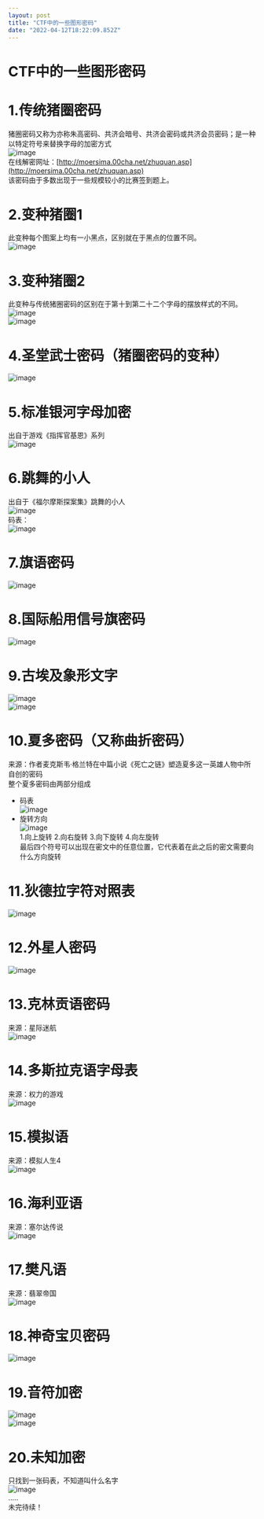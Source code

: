 ```yaml
---
layout: post
title: "CTF中的一些图形密码"
date: "2022-04-12T18:22:09.852Z"
---
```

CTF中的一些图形密码
===========

1.传统猪圈密码
========

猪圈密码又称为亦称朱高密码、共济会暗号、共济会密码或共济会员密码；是一种以特定符号来替换字母的加密方式  
![image](https://img2022.cnblogs.com/blog/2643789/202204/2643789-20220412183247511-1046252160.png)  
在线解密网址：[http://moersima.00cha.net/zhuquan.asp](http://moersima.00cha.net/zhuquan.asp)  
该密码由于多数出现于一些规模较小的比赛签到题上。

2.变种猪圈1
=======

此变种每个图案上均有一小黑点，区别就在于黑点的位置不同。  
![image](https://img2022.cnblogs.com/blog/2643789/202204/2643789-20220412183330303-1814411128.png)

3.变种猪圈2
=======

此变种与传统猪圈密码的区别在于第十到第二十二个字母的摆放样式的不同。  
![image](https://img2022.cnblogs.com/blog/2643789/202204/2643789-20220412185043160-1341684060.png)  
![image](https://img2022.cnblogs.com/blog/2643789/202204/2643789-20220412183622815-2121228145.png)

4.圣堂武士密码（猪圈密码的变种）
=================

![image](https://img2022.cnblogs.com/blog/2643789/202204/2643789-20220412185801020-1048076578.png)

5.标准银河字母加密
==========

出自于游戏《指挥官基恩》系列  
![image](https://img2022.cnblogs.com/blog/2643789/202204/2643789-20220412185944622-523287134.png)

6.跳舞的小人
=======

出自于《福尔摩斯探案集》跳舞的小人  
![image](https://img2022.cnblogs.com/blog/2643789/202204/2643789-20220412213938584-398264519.png)  
码表：  
![image](https://img2022.cnblogs.com/blog/2643789/202204/2643789-20220412214019800-1674179488.png)

7.旗语密码
======

![image](https://img2022.cnblogs.com/blog/2643789/202204/2643789-20220412214643604-1189029826.png)

8.国际船用信号旗密码
===========

![image](https://img2022.cnblogs.com/blog/2643789/202204/2643789-20220412214925368-1777834753.png)

9.古埃及象形文字
=========

![image](https://img2022.cnblogs.com/blog/2643789/202204/2643789-20220412215407708-1967016282.png)  
![image](https://img2022.cnblogs.com/blog/2643789/202204/2643789-20220412215420563-924413180.png)

10.夏多密码（又称曲折密码）
===============

来源：作者麦克斯韦·格兰特在中篇小说《死亡之链》塑造夏多这一英雄人物中所自创的密码  
整个夏多密码由两部分组成

*   码表  
    ![image](https://img2022.cnblogs.com/blog/2643789/202204/2643789-20220412220443963-590276514.png)
*   旋转方向  
    ![image](https://img2022.cnblogs.com/blog/2643789/202204/2643789-20220412220502965-1835940966.png)  
    1.向上旋转 2.向右旋转 3.向下旋转 4.向左旋转  
    最后四个符号可以出现在密文中的任意位置，它代表着在此之后的密文需要向什么方向旋转

11.狄德拉字符对照表
===========

![image](https://img2022.cnblogs.com/blog/2643789/202204/2643789-20220412221545089-262623110.png)

12.外星人密码
========

![image](https://img2022.cnblogs.com/blog/2643789/202204/2643789-20220412225257979-1647449554.png)

13.克林贡语密码
=========

来源：星际迷航  
![image](https://img2022.cnblogs.com/blog/2643789/202204/2643789-20220412222608444-1434271480.png)

14.多斯拉克语字母表
===========

来源：权力的游戏  
![image](https://img2022.cnblogs.com/blog/2643789/202204/2643789-20220412222742631-109918880.png)

15.模拟语
======

来源：模拟人生4  
![image](https://img2022.cnblogs.com/blog/2643789/202204/2643789-20220412223318780-467903636.png)

16.海利亚语
=======

来源：塞尔达传说  
![image](https://img2022.cnblogs.com/blog/2643789/202204/2643789-20220412223530851-1730817793.png)

17.樊凡语
======

来源：翡翠帝国  
![image](https://img2022.cnblogs.com/blog/2643789/202204/2643789-20220412223749867-2077724763.png)

18.神奇宝贝密码
=========

![image](https://img2022.cnblogs.com/blog/2643789/202204/2643789-20220412224401865-1930324857.png)

19.音符加密
=======

![image](https://img2022.cnblogs.com/blog/2643789/202204/2643789-20220412224614882-723846320.png)  
![image](https://img2022.cnblogs.com/blog/2643789/202204/2643789-20220412224624867-832389225.png)

20.未知加密
=======

只找到一张码表，不知道叫什么名字  
![image](https://img2022.cnblogs.com/blog/2643789/202204/2643789-20220412224920417-440867205.png)  
.....  
未完待续！